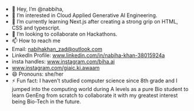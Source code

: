 - 👋 Hey, I’m @nabbiha,
- 👀 I’m interested in Cloud Applied Generative AI Engineering.
- 🌱 I’m currently learning Next.js after creating a strong grip on HTML, CSS and typescript.
- 💞️ I’m looking to collaborate on Hackathons.
- 📫 How to reach me 
- Email: nabihakhan_zad@outlook.com
- LinkedIn Profile: www.linkedin.com/in/nabiha-khan-38015924a
- insta handles: www.instagram.com/biha.ai
- www.instagram.com/giaic.ki.awaam
- 😄 Pronouns: she/her
- ⚡ Fun fact: I haven't studied computer science since 8th grade and I jumped into the computing world during A levels as a pure Bio student to learn GenEng from scratch to collaborate it with my greatest interest being Bio-Tech in the future.
